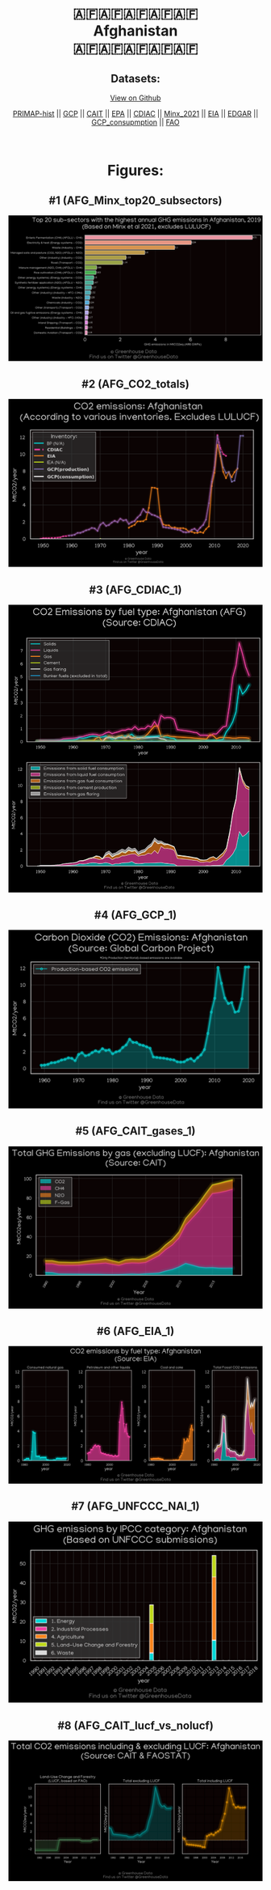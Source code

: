 
<center>
<h1 align="center">
🇦🇫🇦🇫🇦🇫🇦🇫🇦🇫
<br>
Afghanistan
<br>
🇦🇫🇦🇫🇦🇫🇦🇫🇦🇫
</h1>
<h2>Datasets:</h2>
<p><a href="https://github.com/dquintani/GreenhouseData/tree/master/country_data/AFG_Afghanistan/data">View on Github</a>
<br></p><p><a href="data/AFG_PRIMAP-hist.csv">PRIMAP-hist</a> || <a href="data/AFG_GCP.csv">GCP</a> || <a href="data/AFG_CAIT.csv">CAIT</a> || <a href="data/AFG_EPA.csv">EPA</a> || <a href="data/AFG_CDIAC.csv">CDIAC</a> || <a href="data/AFG_Minx_2021.csv">Minx_2021</a> || <a href="data/AFG_EIA.csv">EIA</a> || <a href="data/AFG_EDGAR.csv">EDGAR</a> || <a href="data/AFG_GCP_consupmption.csv">GCP_consupmption</a> || <a href="data/AFG_FAO.csv">FAO</a></p><p><br></p>
<h1>Figures:</h1><h2>#1 (AFG_Minx_top20_subsectors)</h2>
<p><img alt="" src="figures/AFG_Minx_top20_subsectors.png" /></p><h2>#2 (AFG_CO2_totals)</h2>
<p><img alt="" src="figures/AFG_CO2_totals.png" /></p><h2>#3 (AFG_CDIAC_1)</h2>
<p><img alt="" src="figures/AFG_CDIAC_1.png" /></p><h2>#4 (AFG_GCP_1)</h2>
<p><img alt="" src="figures/AFG_GCP_1.png" /></p><h2>#5 (AFG_CAIT_gases_1)</h2>
<p><img alt="" src="figures/AFG_CAIT_gases_1.png" /></p><h2>#6 (AFG_EIA_1)</h2>
<p><img alt="" src="figures/AFG_EIA_1.png" /></p><h2>#7 (AFG_UNFCCC_NAI_1)</h2>
<p><img alt="" src="figures/AFG_UNFCCC_NAI_1.png" /></p><h2>#8 (AFG_CAIT_lucf_vs_nolucf)</h2>
<p><img alt="" src="figures/AFG_CAIT_lucf_vs_nolucf.png" /></p>